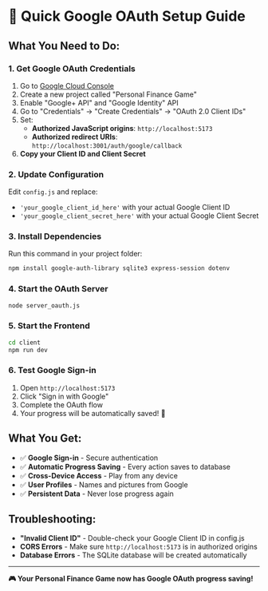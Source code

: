 # 🚀 Quick Google OAuth Setup Guide

## **What You Need to Do:**

### 1. **Get Google OAuth Credentials**
1. Go to [Google Cloud Console](https://console.cloud.google.com/)
2. Create a new project called "Personal Finance Game"
3. Enable "Google+ API" and "Google Identity" API
4. Go to "Credentials" → "Create Credentials" → "OAuth 2.0 Client IDs"
5. Set:
   - **Authorized JavaScript origins**: `http://localhost:5173`
   - **Authorized redirect URIs**: `http://localhost:3001/auth/google/callback`
6. **Copy your Client ID and Client Secret**

### 2. **Update Configuration**
Edit `config.js` and replace:
- `'your_google_client_id_here'` with your actual Google Client ID
- `'your_google_client_secret_here'` with your actual Google Client Secret

### 3. **Install Dependencies**
Run this command in your project folder:
```bash
npm install google-auth-library sqlite3 express-session dotenv
```

### 4. **Start the OAuth Server**
```bash
node server_oauth.js
```

### 5. **Start the Frontend**
```bash
cd client
npm run dev
```

### 6. **Test Google Sign-in**
1. Open `http://localhost:5173`
2. Click "Sign in with Google"
3. Complete the OAuth flow
4. Your progress will be automatically saved! 🎉

## **What You Get:**
- ✅ **Google Sign-in** - Secure authentication
- ✅ **Automatic Progress Saving** - Every action saves to database
- ✅ **Cross-Device Access** - Play from any device
- ✅ **User Profiles** - Names and pictures from Google
- ✅ **Persistent Data** - Never lose progress again

## **Troubleshooting:**
- **"Invalid Client ID"** - Double-check your Google Client ID in config.js
- **CORS Errors** - Make sure `http://localhost:5173` is in authorized origins
- **Database Errors** - The SQLite database will be created automatically

---

**🎮 Your Personal Finance Game now has Google OAuth progress saving!** 
